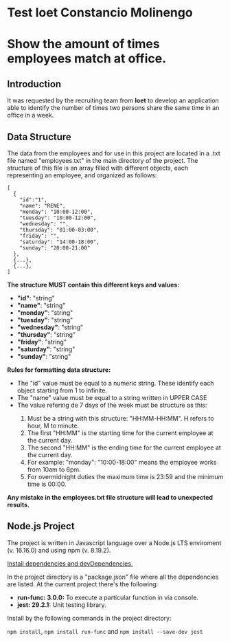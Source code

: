 <h1>Test Ioet Constancio Molinengo</h1>

<h1>Show the amount of times employees match at office.</h1>

<h2>Introduction</h2>
It was requested by the recruiting team from <strong>Ioet</strong> to develop an application able to identify the number of times two persons share the same time in an office in a week.

<h2>Data Structure</h2>
The data from the employees and for use in this project are located in a .txt file named "employees.txt" in the main directory of the project. The structure of this file is an array filled with different objects, each representing an employee, and organized as follows:

```
[
  {
    "id":"1",
    "name": "RENE",
    "monday": "10:00-12:00",
    "tuesday": "10:00-12:00",
    "wednesday": "",
    "thursday": "01:00-03:00",
    "friday": "",
    "saturday": "14:00-18:00",
    "sunday": "20:00-21:00"
  },
  {...},
  {...},
]

```

<strong>The structure MUST contain this different keys and values:</strong>

<ul>
    <li><strong>"id"</strong>: "string"</li>    
    <li><strong>"name"</strong>: "string"</li>
    <li><strong>"monday"</strong>: "string"</li>
    <li><strong>"tuesday"</strong>: "string"</li>
    <li><strong>"wednesday"</strong>: "string"</li>
    <li><strong>"thursday"</strong>: "string"</li>
    <li><strong>"friday"</strong>: "string"</li>
    <li><strong>"saturday"</strong>: "string"</li>
    <li><strong>"sunday"</strong>: "string"</li>
</ul>

<strong>Rules for formatting data structure:</strong>

<ul>
    <li> The "id" value must be equal to a numeric string. These identify each object starting from 1 to infinite. </li>
    <li> The "name" value must be equal to a string written in UPPER CASE</li>
    <li> The value refering de 7 days of the week must be structure as this:</li>
        <ol>
            <li> Must be a string with this structure: "HH:MM-HH:MM". H refers to hour, M to minute. </li>
            <li> The first "HH:MM" is the starting time for the current employee at the current day. </li>
            <li> The second "HH:MM" is the ending time for the current employee at the current day. </li>
            <li> For example: "monday": "10:00-18:00" means the employee works from 10am to 6pm.</li>
            <li> For overmidnight duties the maximum time is 23:59 and the minimum time is 00:00.</li>
        </ol>
</ul>

<strong>Any mistake in the employees.txt file structure will lead to unexpected results.</strong>

<h2>Node.js Project</h2>

The project is written in Javascript language over a Node.js LTS enviroment (v. 16.16.0) and using npm (v. 8.19.2).

<p><u>Install dependencies and devDependencies.</u></p>
In the project directory is a "package.json" file where all the dependencies are listed. At the current project there's the following:
<ul>
    <li><strong>run-func: 3.0.0:</strong> To execute a particular function in via console.</li>
    <li><strong>jest: 29.2.1:</strong> Unit testing library.</li>
</ul>
   
<p>Install by the following commands in the project directory:</p>

`npm install`, `npm install run-func` and `npm install --save-dev jest`
